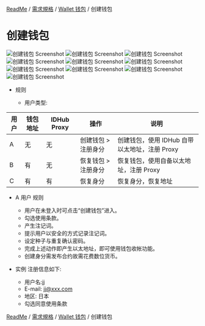 [ReadMe](../README.md) / [需求規格](../requirements.md) / [Wallet 钱包](wallet.md) / 创建钱包

# <a name="create-wallet">创建钱包</a>

![创建钱包 Screenshot](/docs/assets/00-splash.png)
![创建钱包 Screenshot](/docs/assets/01-term-and-conditions.png)
![创建钱包 Screenshot](/docs/assets/02-backup-mnemonic-phrase-note.png)
![创建钱包 Screenshot](/docs/assets/03-backup-mnemonic-phrase-popup.png)
![创建钱包 Screenshot](/docs/assets/04-backup-mnemonic-phrase.png)
![创建钱包 Screenshot](/docs/assets/05-confirm-mnemonic-phrase.png)
![创建钱包 Screenshot](/docs/assets/06-confirm-mnemonic-phrase-done.png)
![创建钱包 Screenshot](/docs/assets/07-creat-password-seed-private-key.png)
![创建钱包 Screenshot](/docs/assets/07-creat-password-seed-private-key-typeing-pw-done.png)
![创建钱包 Screenshot](/docs/assets/07-creat-password-seed-private-key-typeing-pw.png)

* 规则

  * 用户类型:

用户  | 钱包地址  | IDHub Proxy | 操作 | 说明
------------- | ------------- | ------------- | ------------- | -------------
A  | 无 | 无 | 创建钱包 > 注册身分 | 创建钱包，使用 IDHub 自带以太地址，注册 Proxy
B  | 有 | 无 | 恢复钱包 > 注册身分 | 恢复钱包，使用自备以太地址，注册 Proxy
C  | 有 | 有 | 恢复身分 | 恢复身分，恢复地址

* A 用户 规则 
  * 用户在未登入时可点击“创建钱包”进入。
  * 勾选使用条款。
  * 产生注记词。
  * 提示用户以安全的方式记录注记词。
  * 设定种子与重复确认密码。
  * 完成上述动作即产生以太地址，即可使用钱包收帐功能。
  * 创建身分需发布合约故需花费数位货币。

* 实例
  注册信息如下:
  * 用户名:jj
  * E-mail: jj@xxx.com
  * 地区: 日本
  * 勾选同意使用条款

[ReadMe](../README.md) / [需求規格](../requirements.md) / [Wallet 钱包](wallet.md) / 创建钱包